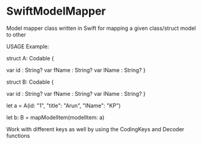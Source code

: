 # SwiftModelMapper
Model mapper class written in Swift for mapping a given class/struct model to other

USAGE Example:

struct A: Codable {

var id : String?
var fName : String?
var lName : String?
}

struct B: Codable {

var id : String?
var fName : String?
var lName : String?
}

let a = A(id: "1", "title": "Arun", "lName": "KP")

let b: B = mapModelItem(modelItem: a)

Work with different keys as well by using the CodingKeys and Decoder functions
